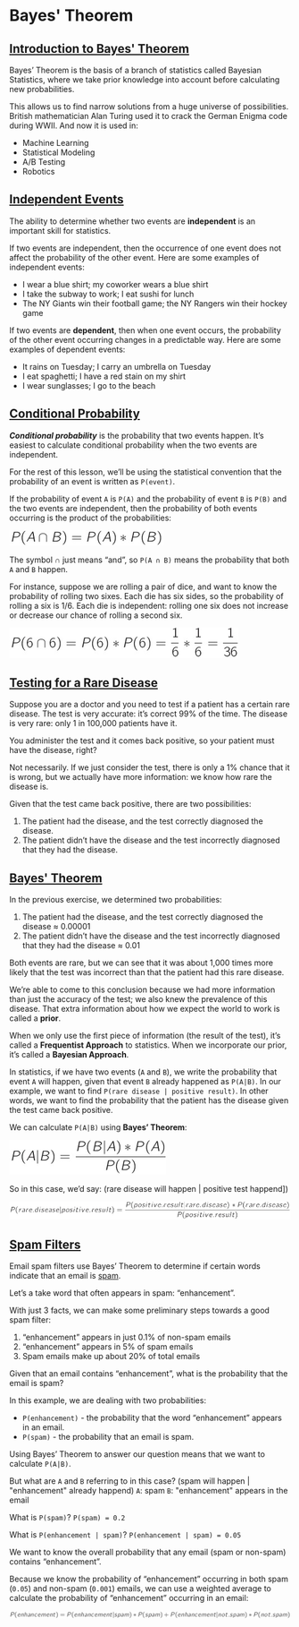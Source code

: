 # Bayes' Theorem

## [Introduction to Bayes' Theorem](https://www.codecademy.com/paths/machine-learning/tracks/advanced-supervised-learning-skill-path/modules/naive-bayes-classifier-skill-path/lessons/bayes-theorem/exercises/intro)

Bayes’ Theorem is the basis of a branch of statistics called Bayesian Statistics, where we take prior knowledge into account before calculating new probabilities.

This allows us to find narrow solutions from a huge universe of possibilities.
British mathematician Alan Turing used it to crack the German Enigma code during WWII.
And now it is used in:
* Machine Learning
* Statistical Modeling
* A/B Testing
* Robotics

## [Independent Events](https://www.codecademy.com/paths/machine-learning/tracks/advanced-supervised-learning-skill-path/modules/naive-bayes-classifier-skill-path/lessons/bayes-theorem/exercises/independence)

The ability to determine whether two events are **independent** is an important skill for statistics.

If two events are independent, then the occurrence of one event does not affect the probability of the other event.
Here are some examples of independent events:
* I wear a blue shirt; my coworker wears a blue shirt
* I take the subway to work; I eat sushi for lunch
* The NY Giants win their football game; the NY Rangers win their hockey game

If two events are **dependent**, then when one event occurs, the probability of the other event occurring changes in a predictable way.
Here are some examples of dependent events:
* It rains on Tuesday; I carry an umbrella on Tuesday
* I eat spaghetti; I have a red stain on my shirt
* I wear sunglasses; I go to the beach

## [Conditional Probability](https://www.codecademy.com/paths/machine-learning/tracks/advanced-supervised-learning-skill-path/modules/naive-bayes-classifier-skill-path/lessons/bayes-theorem/exercises/conditional-probability)

***Conditional probability*** is the probability that two events happen. 
It’s easiest to calculate conditional probability when the two events are independent.

For the rest of this lesson, we’ll be using the statistical convention that the probability of an event is written as `P(event)`.

If the probability of event `A` is `P(A)` and the probability of event `B` is `P(B)` and the two events are independent, then the probability of both events occurring is the product of the probabilities:

![probability of independent event A - B](images/independent_probability_A_B.jpg)

The symbol ∩ just means “and”, so `P(A ∩ B)` means the probability that both `A` and `B` happen.

For instance, suppose we are rolling a pair of dice, and want to know the probability of rolling two sixes.
Each die has six sides, so the probability of rolling a six is 1/6.
Each die is independent: rolling one six does not increase or decrease our chance of rolling a second six. 

![probability of pair of dice](images/probability_pair_of_dice.jpg)

## [Testing for a Rare Disease](https://www.codecademy.com/paths/machine-learning/tracks/advanced-supervised-learning-skill-path/modules/naive-bayes-classifier-skill-path/lessons/bayes-theorem/exercises/bayes-theorem-i)

Suppose you are a doctor and you need to test if a patient has a certain rare disease.
The test is very accurate: it’s correct 99% of the time. The disease is very rare: only 1 in 100,000 patients have it.

You administer the test and it comes back positive, so your patient must have the disease, right?

Not necessarily. 
If we just consider the test, there is only a 1% chance that it is wrong, but we actually have more information: we know how rare the disease is.

Given that the test came back positive, there are two possibilities:
1. The patient had the disease, and the test correctly diagnosed the disease.
2. The patient didn’t have the disease and the test incorrectly diagnosed that they had the disease.

## [Bayes' Theorem](https://www.codecademy.com/paths/machine-learning/tracks/advanced-supervised-learning-skill-path/modules/naive-bayes-classifier-skill-path/lessons/bayes-theorem/exercises/bayes-theorem-ii)

In the previous exercise, we determined two probabilities:
1. The patient had the disease, and the test correctly diagnosed the disease ≈ 0.00001
2. The patient didn’t have the disease and the test incorrectly diagnosed that they had the disease ≈ 0.01

Both events are rare, but we can see that it was about 1,000 times more likely that the test was incorrect than that the patient had this rare disease.

We’re able to come to this conclusion because we had more information than just the accuracy of the test; we also knew the prevalence of this disease. 
That extra information about how we expect the world to work is called a **prior**.

When we only use the first piece of information (the result of the test), it’s called a **Frequentist Approach** to statistics. 
When we incorporate our prior, it’s called a **Bayesian Approach**.

In statistics, if we have two events (`A` and `B`), we write the probability that event `A` will happen, given that event `B` already happened as `P(A|B)`. 
In our example, we want to find `P(rare disease | positive result)`. 
In other words, we want to find the probability that the patient has the disease given the test came back positive.

We can calculate `P(A|B)` using **Bayes’ Theorem**:

![event A will happen, event B already happend](images/a_will_happen_b_happend.jpg)

So in this case, we’d say: (rare disease will happen | positive test happend])

![rare disease will happen positive test happend](images/rare_disease_will_happen_positive_test_happend.jpg)

## [Spam Filters](https://www.codecademy.com/paths/machine-learning/tracks/advanced-supervised-learning-skill-path/modules/naive-bayes-classifier-skill-path/lessons/bayes-theorem/exercises/bayes-theorem-iii)

Email spam filters use Bayes’ Theorem to determine if certain words indicate that an email is [spam](https://en.wikipedia.org/wiki/Email_spam).

Let’s a take word that often appears in spam: “enhancement”.

With just 3 facts, we can make some preliminary steps towards a good spam filter:
1. “enhancement” appears in just 0.1% of non-spam emails
2. “enhancement” appears in 5% of spam emails
3. Spam emails make up about 20% of total emails

Given that an email contains “enhancement”, what is the probability that the email is spam?

In this example, we are dealing with two probabilities:
* `P(enhancement)` - the probability that the word “enhancement” appears in an email.
* `P(spam)` - the probability that an email is spam.

Using Bayes’ Theorem to answer our question means that we want to calculate `P(A|B)`.

But what are `A` and `B` referring to in this case?
(spam will happen | "enhancement" already happend)
`A`: spam
`B`: "enhancement" appears in the email

What is `P(spam)`? `P(spam) = 0.2`

What is `P(enhancement | spam)`? `P(enhancement | spam) = 0.05`

We want to know the overall probability that any email (spam or non-spam) contains “enhancement”.

Because we know the probability of “enhancement” occurring in both spam (`0.05`) and non-spam (`0.001`) emails, we can use a weighted average to calculate the probability of “enhancement” occurring in an email:

![probability of email contain enhancement](images/email_contain_enhancement.jpg)


